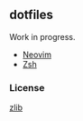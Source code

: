 ## dotfiles

Work in progress.

- [Neovim](./macOS/init.vim) 
- [Zsh](./Arch%20Linux/zshrc)

### License

[zlib](https://github.com/m1ten/config/blob/main/LICENSE)
